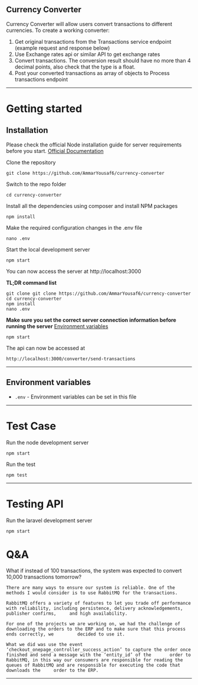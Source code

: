 
## Currency Converter

Currency Converter will allow users convert transactions to different currencies. To create a working converter:
 1. Get original transactions from the Transactions service endpoint (example request and response below)
 2. Use Exchange rates api or similar API to get exchange rates
 3. Convert transactions. The conversion result should have no more than 4 decimal points, also check that the type is a float.
 4. Post your converted transactions as array of objects to Process transactions endpoint

----------

# Getting started

## Installation

Please check the official Node installation guide for server requirements before you start. [Official Documentation](https://nodejs.org/en/docs/)

Clone the repository

    git clone https://github.com/AmmarYousaf6/currency-converter

Switch to the repo folder

    cd currency-converter

Install all the dependencies using composer and install NPM packages

    npm install

Make the required configuration changes in the .env file

    nano .env


Start the local development server

    npm start

You can now access the server at http://localhost:3000

**TL;DR command list**

    git clone git clone https://github.com/AmmarYousaf6/currency-converter
    cd currency-converter
    npm install
    nano .env

**Make sure you set the correct server connection information before running the server** [Environment variables](#environment-variables)

    npm start
    
The api can now be accessed at

    http://localhost:3000/converter/send-transactions

----------

## Environment variables

- `.env` - Environment variables can be set in this file


----------

# Test Case

Run the node development server

    npm start

Run the test

    npm test  

----------

# Testing API

Run the laravel development server

    npm start

# Q&A

 What if instead of 100 transactions, the system was expected to convert 10,000 transactions tomorrow?

    There are many ways to ensure our system is reliable. One of the methods I would consider is to use RabbitMQ for the transactions.
    
    RabbitMQ offers a variety of features to let you trade off performance with reliability, including persistence, delivery acknowledgements, publisher confirms,     and high availability.
    
    For one of the projects we are working on, we had the challenge of downloading the orders to the ERP and to make sure that this process ends correctly, we         decided to use it.

    What we did was use the event ‘checkout_onepage_controller_success_action’ to capture the order once finished and send a message with the ‘entity_id’ of the       order to RabbitMQ, in this way our consumers are responsible for reading the queues of RabbitMQ and are responsible for executing the code that downloads the     order to the ERP.

----------
